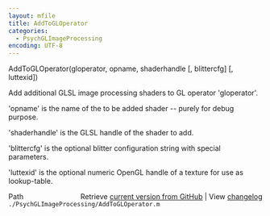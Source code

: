```yaml
---
layout: mfile
title: AddToGLOperator
categories:
  - PsychGLImageProcessing
encoding: UTF-8
---
```


AddToGLOperator(gloperator, opname, shaderhandle [, blittercfg] [, luttexid])  

Add additional GLSL image processing shaders to GL operator 'gloperator'.  

'opname' is the name of the to be added shader -- purely for debug  
purpose.  

'shaderhandle' is the GLSL handle of the shader to add.  

'blittercfg' is the optional blitter configuration string with special  
parameters.  

'luttexid' is the optional numeric OpenGL handle of a texture for use as  
lookup-table.  


<div class="code_header" style="text-align:right;">
  <span style="float:left;">Path&nbsp;&nbsp;</span> <span class="counter">Retrieve <a href=
  "https://raw.github.com/Psychtoolbox-3/Psychtoolbox-3/beta/./PsychGLImageProcessing/AddToGLOperator.m">current version from GitHub</a> | View <a href=
  "https://github.com/Psychtoolbox-3/Psychtoolbox-3/commits/beta/./PsychGLImageProcessing/AddToGLOperator.m">changelog</a></span>
</div>
<div class="code">
  <code>./PsychGLImageProcessing/AddToGLOperator.m</code>
</div>
